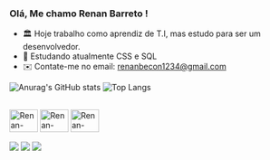 ### Olá, Me chamo Renan Barreto !


- 🏛️ Hoje trabalho como aprendiz de T.I, mas estudo para ser um desenvolvedor.
- 💭 Estudando atualmente CSS e SQL
- ✉️ Contate-me no email: renanbecon1234@gmail.com

![Anurag's GitHub stats](https://github-readme-stats.vercel.app/api?username=barlitz&show_icons=true&theme=dark)
![Top Langs](https://github-readme-stats.vercel.app/api/top-langs/?username=barlitz&layout=compact&langs_count=16&theme=dark)
</div>

<div style="display: inline_block"><br>
     <img align="center" alt="Renan-HTML" height="40" width="50" src="https://cdn.jsdelivr.net/gh/devicons/devicon/icons/html5/html5-original.svg" />                          <img align="center" alt="Renan-HTML" height="40" width="50" src="https://cdn.jsdelivr.net/gh/devicons/devicon/icons/css3/css3-original.svg" />
     <img align="center" alt="Renan-HTML" height="40" width="50" src="https://cdn.jsdelivr.net/gh/devicons/devicon/icons/mysql/mysql-original.svg" />
</div>
<br>     
     
<div>
<a href="https://instagram.com/renanb_barreto/" target"_blank"><img src="https://img.shields.io/badge/Instagram-E4405F?style=for-the-badge&logo=instagram&logoColor=white"target="_blank"></a>
<a href="https://www.linkedin.com/in/renan-barreto-3781a619b/" target"_blank"><img src="https://img.shields.io/badge/LinkedIn-0077B5?style=for-the-badge&logo=linkedin&logoColor=white"target="_blank"></a>
<a href="https://www.twitch.tv/barlitz/" target"_blank"><img src="https://img.shields.io/badge/Twitch-9146FF?style=for-the-badge&logo=twitch&logoColor=white"target="_blank"></a>
